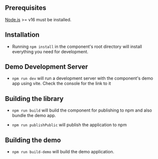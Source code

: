 ## Prerequisites

[Node.js](http://nodejs.org/) >= v16 must be installed.

## Installation

- Running `npm install` in the component's root directory will install everything you need for development.

## Demo Development Server

- `npm run dev` will run a development server with the component's demo app using vite. Check the console for the link to it


## Building the library

- `npm run build` will build the component for publishing to npm and also bundle the demo app.

- `npm run publishPublic` will publish the application to npm

## Building the demo

- `npm run build-demo` will build the demo application.

